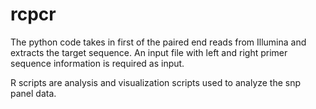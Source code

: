 # rcpcr

The python code takes in first of the paired end reads from Illumina and extracts the target sequence. An input file with left and right primer sequence information is required as input. 

R scripts are analysis and visualization scripts used to analyze the snp panel data. 
